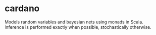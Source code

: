 # cardano
Models random variables and bayesian nets using monads in Scala. Inference is performed exactly when possible, stochastically otherwise.
